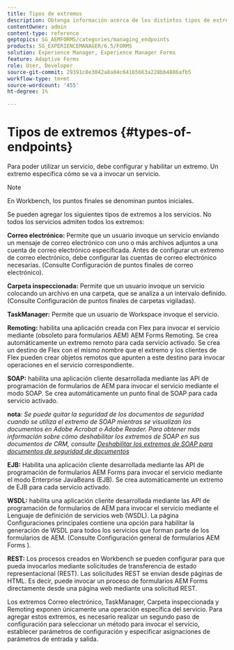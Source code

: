 ```yaml
---
title: Tipos de extremos
description: Obtenga información acerca de los distintos tipos de extremos. Se pueden agregar diferentes tipos de extremos a los servicios, como correo electrónico, carpeta inspeccionada y muchos más.
contentOwner: admin
content-type: reference
geptopics: SG_AEMFORMS/categories/managing_endpoints
products: SG_EXPERIENCEMANAGER/6.5/FORMS
solution: Experience Manager, Experience Manager Forms
feature: Adaptive Forms
role: User, Developer
source-git-commit: 29391c8e3042a8a04c64165663a228bb4886afb5
workflow-type: tm+mt
source-wordcount: '455'
ht-degree: 1%

---
```


# Tipos de extremos {#types-of-endpoints}

Para poder utilizar un servicio, debe configurar y habilitar un extremo. Un extremo especifica cómo se va a invocar un servicio.

>[!NOTE]
>
>En Workbench, los puntos finales se denominan puntos iniciales.

Se pueden agregar los siguientes tipos de extremos a los servicios. No todos los servicios admiten todos los extremos:

**Correo electrónico:** Permite que un usuario invoque un servicio enviando un mensaje de correo electrónico con uno o más archivos adjuntos a una cuenta de correo electrónico especificada. Antes de configurar un extremo de correo electrónico, debe configurar las cuentas de correo electrónico necesarias. (Consulte Configuración de puntos finales de correo electrónico).

**Carpeta inspeccionada:** Permite que un usuario invoque un servicio colocando un archivo en una carpeta, que se analiza a un intervalo definido. (Consulte Configuración de puntos finales de carpetas vigiladas).

**TaskManager:** Permite que un usuario de Workspace invoque el servicio.

**Remoting:** habilita una aplicación creada con Flex para invocar el servicio mediante (obsoleto para formularios AEM) AEM Forms Remoting. Se crea automáticamente un extremo remoto para cada servicio activado. Se crea un destino de Flex con el mismo nombre que el extremo y los clientes de Flex pueden crear objetos remotos que apunten a este destino para invocar operaciones en el servicio correspondiente.

**SOAP:** habilita una aplicación cliente desarrollada mediante las API de programación de formularios de AEM para invocar el servicio mediante el modo SOAP. Se crea automáticamente un punto final de SOAP para cada servicio activado.

**nota**: *Se puede quitar la seguridad de los documentos de seguridad cuando se utiliza el extremo de SOAP mientras se visualizan los documentos en Adobe Acrobat o Adobe Reader. Para obtener más información sobre cómo deshabilitar los extremos de SOAP en sus documentos de CRM, consulte [Deshabilitar los extremos de SOAP para documentos de seguridad de documentos](/help/forms/using/admin-help/configuring-client-server-options.md#disable-soap-endpoints-for-document-security-documents)*

**EJB:** Habilita una aplicación cliente desarrollada mediante las API de programación de formularios AEM Forms para invocar el servicio mediante el modo Enterprise JavaBeans (EJB). Se crea automáticamente un extremo de EJB para cada servicio activado.

**WSDL:** habilita una aplicación cliente desarrollada mediante las API de programación de formularios de AEM para invocar el servicio mediante el Lenguaje de definición de servicios web (WSDL). La página Configuraciones principales contiene una opción para habilitar la generación de WSDL para todos los servicios que forman parte de los formularios de AEM. (Consulte Configuración general de formularios AEM Forms ).

**REST:** Los procesos creados en Workbench se pueden configurar para que pueda invocarlos mediante solicitudes de transferencia de estado representacional (REST). Las solicitudes REST se envían desde páginas de HTML. Es decir, puede invocar un proceso de formularios AEM Forms directamente desde una página web mediante una solicitud REST.

Los extremos Correo electrónico, TaskManager, Carpeta inspeccionada y Remoting exponen únicamente una operación específica del servicio. Para agregar estos extremos, es necesario realizar un segundo paso de configuración para seleccionar un método para invocar el servicio, establecer parámetros de configuración y especificar asignaciones de parámetros de entrada y salida.
